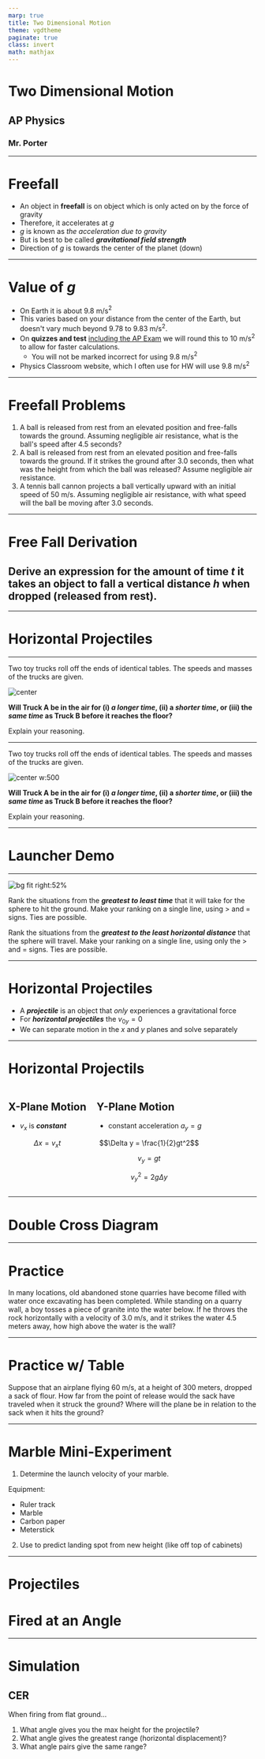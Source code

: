 ```yaml
---
marp: true
title: Two Dimensional Motion
theme: vgdtheme
paginate: true
class: invert
math: mathjax
---
```


<style>
img[alt~="center"] {
  display: block;
  margin: 0 auto;
}

.columns {
  display: grid;
  grid-template-columns: repeat(auto-fit, minmax(1px, 1fr));
  gap: 1rem;
}
</style>


# Two Dimensional Motion <!--fit--->

## AP Physics 

### Mr. Porter

---

# Freefall

* An object in **freefall** is on object which is only acted on by the force of gravity
* Therefore, it accelerates at $g$ 
* $g$ is known as _the acceleration due to gravity_ 
* But is best to be called ***gravitational field strength***
* Direction of $g$ is towards the center of the planet (down)

---

# Value of $g$ 

* On Earth it is about $9.8$ m/s$^2$
* This varies based on your distance from the center of the Earth, but doesn't vary much beyond $9.78$ to $9.83$ m/s$^2$. 
* On **quizzes and test** <u>including the AP Exam</u> we will round this to $10$ m/s$^2$ to allow for faster calculations. 
    * You will not be marked incorrect for using 9.8 m/s$^2$
* Physics Classroom website, which I often use for HW will use 9.8 m/s$^2$

---

# Freefall Problems 

1. A ball is released from rest from an elevated position and free-falls towards the ground. Assuming negligible air resistance, what is the ball's speed after 4.5 seconds?
2. A ball is released from rest from an elevated position and free-falls towards the ground. If it strikes the ground after 3.0 seconds, then what was the height from which the ball was released? Assume negligible air resistance.
3. A tennis ball cannon projects a ball vertically upward with an initial speed of 50 m/s. Assuming negligible air resistance, with what speed will the ball be moving after 3.0 seconds.

---



# Free Fall Derivation <!--fit--->

## Derive an expression for the amount of time **$t$** it takes an object to fall a vertical distance **$h$** when dropped (released from rest). 


---

# Horizontal **Projectiles** <!--fit--->

---

Two toy trucks roll off the ends of identical tables. The speeds and masses of the trucks are given.

![center](../figures/horzprojec1.png)

**Will Truck A be in the air for (i) _a longer time_, (ii) a _shorter time_, or (iii) the _same time_ as Truck B before it reaches the floor?**

Explain your reasoning.


---


Two toy trucks roll off the ends of identical tables. The speeds and masses of the trucks are given.

![center w:500](../figures/horizprojec2.png)

**Will Truck A be in the air for (i) _a longer time_, (ii) a _shorter time_, or (iii) the _same time_ as Truck B before it reaches the floor?**

Explain your reasoning.

---


# **Launcher** Demo <!--fit--->

---

![bg fit right:52%](../figures/hprojectrank.png)

Rank the situations from the ***greatest to least time*** that it will take for the sphere to hit the ground. Make your ranking on a single line, using > and = signs. Ties are possible.

Rank the situations from the ***greatest to the least horizontal distance*** that the sphere will travel. Make your ranking on a single line, using only the > and = signs. Ties are possible.

---

# Horizontal Projectiles 

* A ***projectile*** is an object that *only* experiences a gravitational force
* For _**horizontal projectiles**_ the $v_{0y} = 0$
* We can separate motion in the $x$ and $y$ planes and solve separately

---

# Horizontal Projectils 

<div class='columns'>

<div>

## X-Plane Motion

- $v_x$ is ***constant***

$$\Delta x = v_x t$$

</div>

<div>

## Y-Plane Motion 

- constant acceleration $a_y = g$

$$\Delta y = \frac{1}{2}gt^2$$

$$v_y = gt$$

$$v_y^2 = 2g\Delta y$$

</div></div>


---

# Double Cross Diagram <!--fit--->

---


# Practice 

In many locations, old abandoned stone quarries have become filled with water once excavating has been completed. While standing on a quarry wall, a boy tosses a piece of granite into the water below. If he throws the rock horizontally
with a velocity of 3.0 m/s, and it strikes the water 4.5 meters away, how high above the water is the wall?

---

# Practice w/ Table 

Suppose that an airplane flying 60 m/s, at a height of 300 meters, dropped a sack of flour. How far from the point of release would the sack have traveled when it struck the ground? Where will the plane be in relation to the sack when it hits the ground?

---

# <!--fit---> Marble Mini-Experiment

1. Determine the launch velocity of your marble.

Equipment:

- Ruler track
- Marble
- Carbon paper
- Meterstick

2. Use to predict landing spot from new height (like off top of cabinets)


---

# Projectiles <!--fit--->
# Fired at an **Angle** <!--fit--->

---

# Simulation 

## CER 

When firing from flat ground...

1. What angle gives you the max height for the projectile?
2. What angle gives the greatest range (horizontal displacement)?
3. What angle pairs give the same range? 


